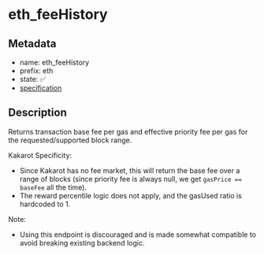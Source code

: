# eth_feeHistory

## Metadata

- name: eth_feeHistory
- prefix: eth
- state: ✅
- [specification](https://github.com/ethereum/execution-apis/blob/6709c2a795b707202e93c4f2867fa0bf2640a84f/src/eth/fee_market.yaml#L17)

## Description

Returns transaction base fee per gas and effective priority fee per gas for the requested/supported block range.

Kakarot Specificity:

- Since Kakarot has no fee market, this will return the base fee over a range of blocks (since priority fee is always null, we get `gasPrice == baseFee` all the time).
- The reward percentile logic does not apply, and the gasUsed ratio is hardcoded to 1.

Note:

- Using this endpoint is discouraged and is made somewhat compatible to avoid breaking existing backend logic.
